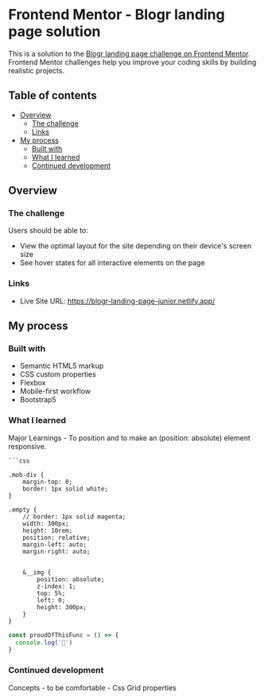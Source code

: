 # Frontend Mentor - Blogr landing page solution

This is a solution to the [Blogr landing page challenge on Frontend Mentor](https://www.frontendmentor.io/challenges/blogr-landing-page-EX2RLAApP). Frontend Mentor challenges help you improve your coding skills by building realistic projects. 

## Table of contents

- [Overview](#overview)
  - [The challenge](#the-challenge)
  - [Links](#links)
- [My process](#my-process)
  - [Built with](#built-with)
  - [What I learned](#what-i-learned)
  - [Continued development](#continued-development)

## Overview

### The challenge

Users should be able to:

- View the optimal layout for the site depending on their device's screen size
- See hover states for all interactive elements on the page

### Links

- Live Site URL: https://blogr-landing-page-junior.netlify.app/

## My process

### Built with

- Semantic HTML5 markup
- CSS custom properties
- Flexbox
- Mobile-first workflow
- Bootstrap5

### What I learned

Major Learnings - To position and to make an (position: absolute) element responsive.

```
```css

.mob-div {
    margin-top: 0;
    border: 1px solid white;
}

.empty {
    // border: 1px solid magenta;
    width: 300px;
    height: 10rem;
    position: relative;
    margin-left: auto;
    margin-right: auto;


    &__img {
        position: absolute;
        z-index: 1;
        top: 5%;
        left: 0;
        height: 300px;
    }
}

```
```js
const proudOfThisFunc = () => {
  console.log('🎉')
}
```

### Continued development

Concepts - to be comfortable - Css Grid properties